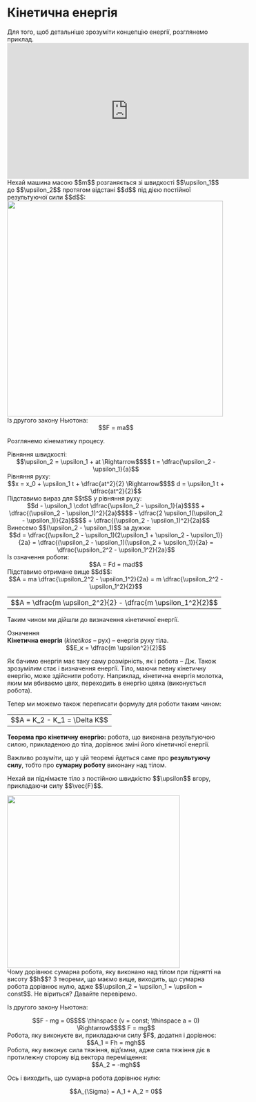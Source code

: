 # Кiнетична енергiя

<div class="space">Для того, щоб детальнiше зрозумiти концепцiю енергiї, розглянемо приклад.</div>

<div class="space"><div class="fluidMedia">
<iframe width="560" height="315" src="https://www.youtube.com/embed/UxaTK_g3zPA" frameborder="0" allowfullscreen></iframe>
</div>
<div class="popup">
</div></div>

<div class="space">Нехай машина масою $$m$$ розганяється зi швидкостi $$\upsilon_1$$ до $$\upsilon_2$$ протягом відстані $$d$$ пiд дiєю постiйної результуючої сили $$d$$:</div>

<div class="space"><img class="image" width="500"  src="https://rawgit.com/chudaol/ed-era-book-physics/master/images/chapter_7/20.png"></div>

<div class="space">Iз другого закону Ньютона:</div>

<div class="space" align="center">$$F = ma$$</div>

Розглянемо кiнематику процесу.

<div class="space">Рiвняння швидкостi:</div>

<div class="space" align="center">$$\upsilon_2 = \upsilon_1 + at \Rightarrow$$$$ t = \dfrac{\upsilon_2 - \upsilon_1}{a}$$</div>

<div class="space">Рiвняння руху:</div>

<div class="space" align="center">$$x = x_0 + \upsilon_1 t + \dfrac{at^2}{2} \Rightarrow$$$$ d = \upsilon_1 t + \dfrac{at^2}{2}$$</div>

<div class="space">Пiдставимо вираз для $$t$$ у рiвняння руху:</div> 

<div class="space" align="center">$$d - \upsilon_1 \cdot \dfrac{\upsilon_2 - \upsilon_1}{a}$$$$ + \dfrac{(\upsilon_2 - \upsilon_1)^2}{2a}$$$$ - \dfrac{2 \upsilon_1(\upsilon_2 - \upsilon_1)}{2a}$$$$ + \dfrac{(\upsilon_2 - \upsilon_1)^2}{2a}$$</div>

<div class="space">Винесемо $$(\upsilon_2 - \upsilon_1)$$ за дужки:</div>

<div class="space" align="center">$$d = \dfrac{(\upsilon_2 - \upsilon_1)(2\upsilon_1 + \upsilon_2 - \upsilon_1)}{2a} = \dfrac{(\upsilon_2 - \upsilon_1)(\upsilon_2 + \upsilon_1)}{2a} = \dfrac{\upsilon_2^2 - \upsilon_1^2}{2a}$$</div>

<div class="space">Iз означення роботи:</div>

<div class="space" align="center">$$A = Fd = mad$$</div>

<div class="space">Пiдставимо отримане вище $$d$$:</div>

<div class="space" align="center">$$A = ma \dfrac{\upsilon_2^2 - \upsilon_1^2}{2a} = m \dfrac{\upsilon_2^2 - \upsilon_1^2}{2}$$</div>

<div class="space"><div class="centered-table-wrapper">
<table class="centered-table">
<tr class="eq">
<td class="eq">
<p1>$$A = \dfrac{m \upsilon_2^2}{2} - \dfrac{m \upsilon_1^2}{2}$$</p1>
</td>
</tr>
</table></div></div>

<div class="space"><p class="p3">Таким чином ми дiйшли до визначення кiнетичної енергiї.</p></div>

<div class="eoz-wrap">
<span class="eoz">Означення</span>
<div class="eoz-text">
<div class="space"><span class="p1"><b>Кiнетична енергiя</b> (<i>kinetikos</i> – рух)</span> – енергiя руху тiла.</div>

<div align="center">$$E_к = \dfrac{m \upsilon^2}{2}$$</div>
</div>
</div>
</table></div></div>

<div class="space"><p class="p3">Як бачимо енергiя має таку саму розмiрнiсть, як i робота – Дж. Також зрозумiлим стає i визначення енергiї. Тiло, маючи певну кiнетичну енергiю, може здiйснити роботу. Наприклад, кiнетична енергiя молотка, яким ми вбиваємо цвях, переходить в енергiю цвяха (виконується робота).</p></div>

<div class="space"><p class="p3">Тепер ми можемо також переписати формулу для роботи таким чином:</p></div>

<div class="space"><div class="centered-table-wrapper">
<table class="centered-table">
<tr class="eq">
<td class="eq">
<p1>$$A = K_2 - K_1 = \Delta K$$</p1>
</td>
</tr>
</table></div></div>

<div class="space"><span class="p1"><b>Теорема про кiнетичну енергiю:</b></span> робота, що виконана результуючою силою, прикладеною до тiла, дорiвнює змiнi його кiнетичної енергiї.</div>

<div class="space"><p class="p3">Важливо розумiти, що у цiй теоремi йдеться саме про <b>результуючу силу</b>, тобто про <b>сумарну роботу</b> виконану над тiлом.</p></div>

<div class="space"><p class="p3">Нехай ви пiднiмаєте тiло з постiйною швидкiстю $$\upsilon$$ вгору, прикладаючи силу $$\vec{F}$$.</p></div>

<div class="space"><img class="image" width="400"  src="https://rawgit.com/chudaol/ed-era-book-physics/master/images/chapter_7/11.png"></div>

<div class="space">Чому дорiвнює сумарна робота, яку виконано над тiлом при пiдняттi на висоту $$h$$? З теореми, що маємо вище, виходить, що сумарна робота дорiвнює нулю, адже $$\upsilon_2 = \upsilon_1 = \upsilon = const$$. Не вiриться? Давайте перевiремо.</div>

<div class="space"><p class="p3">Iз другого закону Ньютона:</p></div>

<div class="space" align="center">$$F - mg = 0$$$$ \thinspace (v = const; \thinspace a = 0) \Rightarrow$$$$ F = mg$$</div>

<div class="space">Робота, яку виконуєте ви, прикладаючи силу $F$, додатня i дорiвнює:</div>

<div class="space" align="center">$$A_1 = Fh = mgh$$</div>

<div class="space">Робота, яку виконує сила тяжiння, вiд’ємна, адже сила тяжiння дiє в протилежну сторону вiд вектора перемiщення:</div>

<div class="space" align="center">$$A_2 = -mgh$$</div>

<div class="space"><p class="p3">Ось i виходить, що сумарна робота дорiвнює нулю:</p></div>

<div align="center">$$A_{\Sigma} = A_1 + A_2 = 0$$</div>